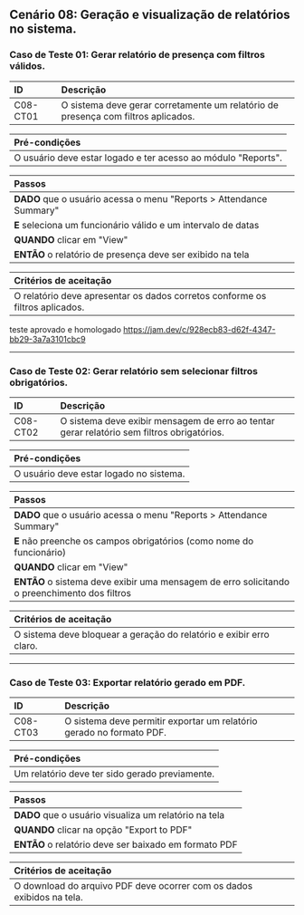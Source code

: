 ## Cenário 08: Geração e visualização de relatórios no sistema.

### Caso de Teste 01: Gerar relatório de presença com filtros válidos.

| ID       | Descrição                                                                 |
| :------- | :------------------------------------------------------------------------ |
| C08-CT01 | O sistema deve gerar corretamente um relatório de presença com filtros aplicados. |

| **Pré-condições**                                             |
| :------------------------------------------------------------ |
| O usuário deve estar logado e ter acesso ao módulo "Reports". |

| **Passos**                                                        |
| :---------------------------------------------------------------- |
| **DADO** que o usuário acessa o menu \"Reports > Attendance Summary\" |
| **E** seleciona um funcionário válido e um intervalo de datas     |
| **QUANDO** clicar em \"View\"                                     |
| **ENTÃO** o relatório de presença deve ser exibido na tela        |

| **Critérios de aceitação**                                      |
| :-------------------------------------------------------------- |
| O relatório deve apresentar os dados corretos conforme os filtros aplicados. |

teste aprovado e homologado  https://jam.dev/c/928ecb83-d62f-4347-bb29-3a7a3101cbc9

---

### Caso de Teste 02: Gerar relatório sem selecionar filtros obrigatórios.

| ID       | Descrição                                                                     |
| :------- | :------------------------------------------------------------------------------ |
| C08-CT02 | O sistema deve exibir mensagem de erro ao tentar gerar relatório sem filtros obrigatórios. |

| **Pré-condições**                                             |
| :------------------------------------------------------------ |
| O usuário deve estar logado no sistema.                       |

| **Passos**                                                        |
| :---------------------------------------------------------------- |
| **DADO** que o usuário acessa o menu \"Reports > Attendance Summary\" |
| **E** não preenche os campos obrigatórios (como nome do funcionário) |
| **QUANDO** clicar em \"View\"                                     |
| **ENTÃO** o sistema deve exibir uma mensagem de erro solicitando o preenchimento dos filtros |

| **Critérios de aceitação**                                      |
| :-------------------------------------------------------------- |
| O sistema deve bloquear a geração do relatório e exibir erro claro. |

---

### Caso de Teste 03: Exportar relatório gerado em PDF.

| ID       | Descrição                                                               |
| :------- | :---------------------------------------------------------------------- |
| C08-CT03 | O sistema deve permitir exportar um relatório gerado no formato PDF.    |

| **Pré-condições**                                             |
| :------------------------------------------------------------ |
| Um relatório deve ter sido gerado previamente.                |

| **Passos**                                                        |
| :---------------------------------------------------------------- |
| **DADO** que o usuário visualiza um relatório na tela           |
| **QUANDO** clicar na opção \"Export to PDF\"                    |
| **ENTÃO** o relatório deve ser baixado em formato PDF           |

| **Critérios de aceitação**                                      |
| :-------------------------------------------------------------- |
| O download do arquivo PDF deve ocorrer com os dados exibidos na tela. |
